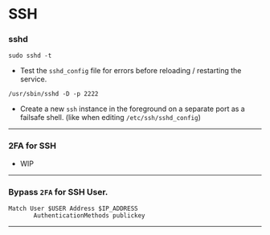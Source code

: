 # SSH

### sshd

`sudo sshd -t`

-   Test the `sshd_config` file for errors before reloading / restarting the service.

`/usr/sbin/sshd -D -p 2222`

-   Create a new `ssh` instance in the foreground on a separate port as a failsafe shell. (like when editing `/etc/ssh/sshd_config`)

* * *

### 2FA for SSH

-   WIP

* * *

### Bypass `2FA` for SSH User.

    Match User $USER Address $IP_ADDRESS
           AuthenticationMethods publickey

* * *
